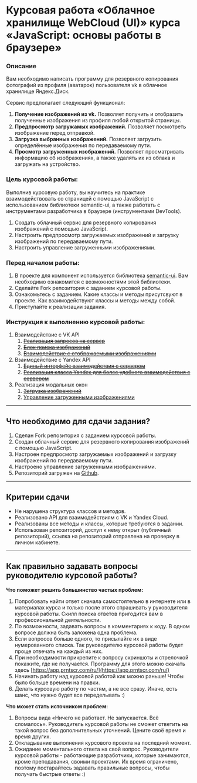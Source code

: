 # Курсовая работа «Облачное хранилище WebCloud (UI)» курса «JavaScript: основы работы в браузере»
### Описание
Вам необходимо написать программу для резервного копирования фотографий из профиля (аватарок) пользователя vk в облачное хранилище Яндекс.Диск.

Сервис предполагает следующий функционал:
1. **Получение изображений из vk.** Позволяет получить и отобразить полученные изображения из профиля любой открытой страницы.
2. **Предпросмотр загружамых изображений.** Позволяет посмотреть изображение перед отправкой.
3. **Загрузка выбранных изображений.** Позволяет загрузить определённые изображения по передаваемому пути.
4. **Просмотр загруженных изображений.** Позволяет просматривать информацию об изображениях, а также удалять их из облака и загружать на устройство.

### Цель курсовой работы:

Выполнив курсовую работу, вы научитесь на практике взаимодействовать со страницей с помощью JavaScript с использованием библиотеки semantic-ui, а также работать с инструментами разработчика в браузере (инструментами DevTools).

1. Создать облачный сервис для резервного копирования изображений с помощью JavaScript.
2. Настроить предпросмотр загружаемых изображений и загрузку изображений по передаваемому пути.
3. Настроить управление загруженными изображениями.

### Перед началом работы:
1. В проекте для компонент используется библиотека [semantic-ui](https://semantic-ui.com/). Вам необходимо ознакомится с возможностями этой библиотеки.
2. Сделайте Fork репозитория с заданием курсовой работы.
3. Ознакомьтесь с заданием. Какие классы и методы присутсвуют в проекте. Как взаимодействуют классы и методы между собой.
4. Приступайте к реализации задания.

### Инструкция к выполнению курсовой работы:

1. Взаимодействие с VK API
    1. ~~[Реализация запросов на сервер](./md/vk_api.md)~~
    2. ~~[Блок поиска изображений](./md/search_block.md)~~
    3. ~~[Взаимодействие с отображаемыми изображениями](./md/image_viewer.md)~~
2. Взаимодействие с Yandex API
    1. ~~[Единый интерфейс взаимодействия с сервером](./md/createRequest.md)~~
    2. ~~[Реализация класса Yandex для более удобного взаимодействия с сервером](./md/yandex_api.md)~~
3. Реализация модальных окон
    1. ~~[Загрузка изображений](./md/upload_images.md)~~
    2. [Управление загруженными изображениями](./md/control_uploaded_images.md)

---
## Что необходимо для сдачи задания?

1. Сделан Fork репозитория с заданием курсовой работы.
1. Создан облачный сервис для резервного копирования изображений с помощью JavaScript.
1. Настроен предпросмотр загружаемых изображений и загрузку изображений по передаваемому пути.
1. Настроено управление загруженными изображениями.
1. Репозиторий загружен на [Github](https://github.com/).

---
## Критерии сдачи
- Не нарушена структура классов и методов.
- Реализовано API для взаимодействиям с VK и Yandex Cloud.
- Реализованы все методы и классы, которые требуются в задании.
- Использован репозиторий, доступ к нему открыт (публичный репозиторий), ссылка на репозиторий отправлена на проверку в личном кабинете.

---
## Как правильно задавать вопросы руководителю курсовой работы?

**Что поможет решить большинство частых проблем:**

1. Попробовать найти ответ сначала самостоятельно в интернете или в материалах курса и только после этого спрашивать у руководителя курсовой работы. Скилл поиска ответов пригодится вам в профессиональной деятельности.
1. По возможности, задавать вопросы в комментариях к коду. В одном вопросе должна быть заложена одна проблема.
1. Если вопросов больше одного, то присылайте их в виде нумерованного списка. Так руководителю курсовой работы будет проще отвечать на каждый из них. 
1. При необходимости прикрепите к вопросу скриншоты и стрелочкой покажите, где не получается. Программу для этого можно скачать здесь [https://app.prntscr.com/ru/](https://app.prntscr.com/ru/)
1. Начинать работу над курсовой работой как можно раньше! Чтобы было больше времени на правки.
1. Делать курсовую работу по частям, а не все сразу. Иначе, есть шанс, что нужно будет все переделывать :)

**Что может стать источником проблем:**

1. Вопросы вида «Ничего не работает. Не запускается. Всё сломалось». Руководитель курсовой работы не сможет ответить на такой вопрос без дополнительных уточнений. Цените своё время и время других.
1. Откладывание выполнения курсового проекта на последний момент.
1. Ожидание моментального ответа на свой вопрос. Руководители курсовой работы - работающие разработчики, которые занимаются, кроме преподавания, своими проектами. Их время ограничено, поэтому постарайтесь задавать правильные вопросы, чтобы получать быстрые ответы :)
